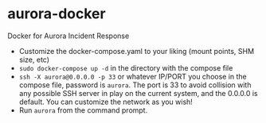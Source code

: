 # aurora-docker
Docker for Aurora Incident Response

- Customize the docker-compose.yaml to your liking (mount points, SHM size, etc)
- `sudo docker-compose up -d` in the directory with the compose file
- `ssh -X aurora@0.0.0.0 -p 33` or whatever IP/PORT you choose in the compose file, password is `aurora`. The port is 33 to avoid collision with any possible SSH server in play on the current system, and the 0.0.0.0 is default. You can customize the network as you wish!
- Run `aurora` from the command prompt.
